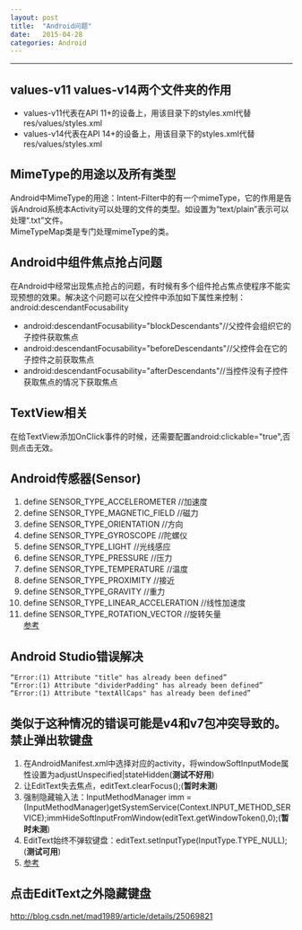 ```yaml
---
layout: post
title:  "Android问题"
date:   2015-04-28
categories: Android
---
```

---

values-v11 values-v14两个文件夹的作用
---

* values-v11代表在API 11+的设备上，用该目录下的styles.xml代替res/values/styles.xml
* values-v14代表在API 14+的设备上，用该目录下的styles.xml代替res/values/styles.xml

MimeType的用途以及所有类型
---
Android中MimeType的用途：Intent-Filter中的<data>有一个mimeType，它的作用是告诉Android系统本Activity可以处理的文件的类型。如设置为“text/plain”表示可以处理“.txt”文件。<br>
MimeTypeMap类是专门处理mimeType的类。

Android中组件焦点抢占问题
---
在Android中经常出现焦点抢占的问题，有时候有多个组件抢占焦点使程序不能实现预想的效果。解决这个问题可以在父控件中添加如下属性来控制：
android:descendantFocusability
* android:descendantFocusability="blockDescendants"//父控件会组织它的子控件获取焦点
* android:descendantFocusability="beforeDescendants"//父控件会在它的子控件之前获取焦点
* android:descendantFocusability="afterDescendants"//当控件没有子控件获取焦点的情况下获取焦点

TextView相关
---
在给TextView添加OnClick事件的时候，还需要配置android:clickable="true",否则点击无效。

Android传感器(Sensor)
---
1. define SENSOR_TYPE_ACCELEROMETER        //加速度
2. define SENSOR_TYPE_MAGNETIC_FIELD       //磁力
3. define SENSOR_TYPE_ORIENTATION          //方向
4. define SENSOR_TYPE_GYROSCOPE            //陀螺仪
5. define SENSOR_TYPE_LIGHT                //光线感应
6. define SENSOR_TYPE_PRESSURE             //压力
7. define SENSOR_TYPE_TEMPERATURE          //温度
8. define SENSOR_TYPE_PROXIMITY            //接近
9. define SENSOR_TYPE_GRAVITY              //重力
10. define SENSOR_TYPE_LINEAR_ACCELERATION //线性加速度
11. define SENSOR_TYPE_ROTATION_VECTOR     //旋转矢量<br>
[参考](http://www.cnblogs.com/tyjsjl/p/3695808.html)

Android Studio错误解决
---
```
“Error:(1) Attribute "title" has already been defined”
“Error:(1) Attribute "dividerPadding" has already been defined”
“Error:(1) Attribute "textAllCaps" has already been defined”
```
类似于这种情况的错误可能是v4和v7包冲突导致的。
禁止弹出软键盘
---
1. 在AndroidManifest.xml中选择对应的activity，将windowSoftInputMode属性设置为adjustUnspecified|stateHidden(__测试不好用__)
2. 让EditText失去焦点，editText.clearFocus();(__暂时未测__)
3. 强制隐藏输入法：InputMethodManager imm = (InputMethodManager)getSystemService(Context.INPUT_METHOD_SERVICE);immHideSoftInputFromWindow(editText.getWindowToken(),0);(__暂时未测__)
4. EditText始终不弹软键盘：editText.setInputType(InputType.TYPE_NULL);(__测试可用__)
5. [参考](http://kfc-davy.iteye.com/blog/1098403)

点击EditText之外隐藏键盘
---
http://blog.csdn.net/mad1989/article/details/25069821
